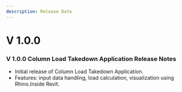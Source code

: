 ```yaml
---
description: Release Date
---
```


# V 1.0.0

### V 1.0.0 Column Load Takedown Application Release Notes

* Initial release of Column Load Takedown Application.
* Features: input data handling, load calculation, visualization using Rhino.Inside Revit.
